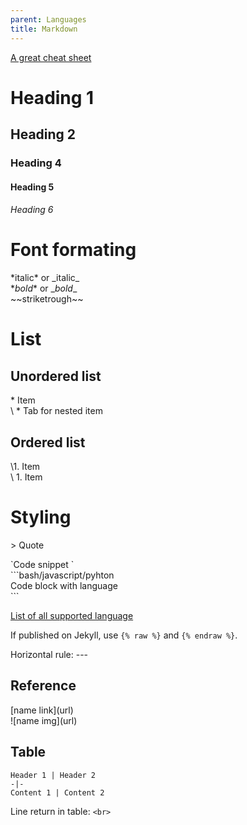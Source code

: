 ```yaml
---
parent: Languages
title: Markdown
---
```


[A great cheat sheet](https://github.com/adam-p/markdown-here/wiki/Markdown-Cheatsheet)

# Heading 1
## Heading 2
### Heading 4
#### Heading 5
###### Heading 6


# Font formating
\*italic* or \_italic_  
\**bold** or \__bold__  
\~~striketrough~~  

# List
## Unordered list
\* Item  
\   * Tab for nested item

## Ordered list
\1. Item  
\   1. Item  

# Styling
\> Quote  

\`Code snippet `  
\```bash/javascript/pyhton  
Code block with language   
\```   

[List of all supported language](https://github.com/jincheng9/markdown_supported_languages)

If published on Jekyll, use `{% raw %}` and `{% endraw %}`.

Horizontal rule: ---

## Reference
\[name link](url)  
\!\[name img](url)

## Table
```
Header 1 | Header 2
-|-
Content 1 | Content 2
```

Line return in table: `<br>`